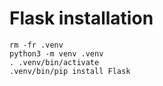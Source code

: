 # Flask installation

```
rm -fr .venv
python3 -m venv .venv
. .venv/bin/activate
.venv/bin/pip install Flask
```
